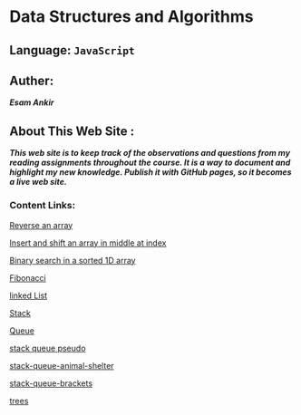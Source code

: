 # Data Structures and Algorithms

## Language: `JavaScript`

## Auther:
 ***Esam Ankir***

## About This Web Site :
***This web site is to keep track of the observations and questions from my reading assignments throughout the course. It is a way to document and highlight my new knowledge. Publish it with GitHub pages, so it becomes a live web site.***


### Content Links:

[Reverse an array](./whiteboard-challenges/array-reverse/README.md)

[Insert and shift an array in middle at index](./whiteboard-challenges/array-insert-shift/README.md)

[Binary search in a sorted 1D array](./whiteboard-challenges/array-binary-search/README.md)

[Fibonacci](./whiteboard-challenges/fibonacci/README.md)

[linked List](./datastructure-challenges/linked-list/README.md)

[Stack](./datastructure-challenges/stack/README.md)

[Queue](./datastructure-challenges/queue/README.md)

[stack queue pseudo](./datastructure-challenges/stack-queue/stack-queue-pseudo/README.md)

[stack-queue-animal-shelter](./datastructure-challenges/stack-queue/stack-queue-animal-shelter/README.md)

[stack-queue-brackets](./datastructure-challenges/stack-queue/stack-queue-brackets/README.md)

[trees](./datastructure-challenges/trees/README.md)








